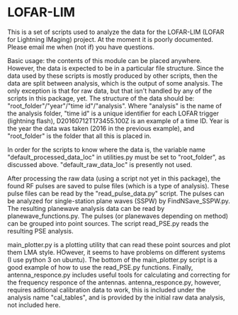 # LOFAR-LIM

This is a set of scripts used to analyze the data for the LOFAR-LIM (LOFAR for Lightning IMaging) project. At the moment it is poorly documented. Please email me when (not if) you have questions.

Basic usage:
  the contents of this module can be placed anywhere. However, the data is expected to be in a particular file structure. Since the data used by these scripts is mostly produced by other scripts, then the data are split between analysis, which is the output of some analysis. The only exception is that for raw data, but that isn't handled by any of the scripts in this package, yet. The structure of the data should be: "root_folder"/"year"/"time id"/"analysis". Where "analysis" is the name of the analysis folder, "time id" is a unique identifier for each LOFAR trigger (lightning flash), D20160712T173455.100Z is an example of a time ID. Year is the year the data was taken (2016 in the previous example), and "root_folder" is the folder that all this is placed in.
  
  In order for the scripts to know where the data is, the variable name "default_processed_data_loc" in utilities.py must be set to "root_folder", as discussed above. "default_raw_data_loc" is presently not used. 
  
  After processing the raw data (using a script not yet in this package), the found RF pulses are saved to pulse files (which is a type of analysis). These pulse files can be read by the "read_pulse_data.py" script. The pulses can be analyzed for single-station plane waves (SSPW) by FindNSave_SSPW.py. The resulting planewave analysis data can be read by planewave_functions.py. The pulses (or planewaves depending on method) can be grouped into point sources. The script read_PSE.py reads the resulting PSE analysis. 
  
  main_plotter.py is a plotting utility that can read these point sources and plot them LMA style. HOwever, it seems to have problems on different systems (I use python 3 on ubuntu). The bottom of the main_plotter.py script is a good example of how to use the read_PSE.py functions. Finally, antenna_responce.py includes useful tools for calculating and correcting for the frequency responce of the antennas. antenna_responce.py, however, requires aditional calibration data to work, this is included under the analysis name "cal_tables", and is provided by the initial raw data analysis, not included here.
  
 
